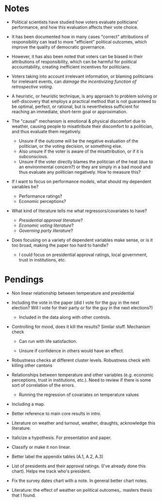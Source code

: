 # Notes

- Political scientists have studied how voters evaluate politicians' performance, and how this evaluation affects their vote choice.

- It has been documented how in many cases "correct" attributions of responsibility can lead to more "efficient" political outcomes, which improve the quality of democratic governance.

- However, it has also been noted that voters can be biased in their attributions of responsibility, which can be harmful for political accountability, creating inefficient incentives for politicians.

- Voters taking into account irrelevant information, or blaming politicians for irrelevant events, can *damage the incentivizing function of retrospective voting*.

- A heuristic, or heuristic technique, is any approach to problem solving or self-discovery that employs a practical method that is not guaranteed to be optimal, perfect, or rational, but is nevertheless sufficient for reaching an immediate, short-term goal or approximation.

- The "causal" mechanism is emotional & physical discomfort due to weather, causing people to misattribute their discomfort to a politician, and thus evaluate them negatively. 
    - Unsure if the outcome will be the negative evaluation of the politician, or the voting decision, or something else.
    - Also unsure if the voter is aware of the misattribution, or if it is subconscious.
    - Unsure if the voter directly blames the politician of the heat (due to an environmental concern?) or they are simply in a bad mood and thus evaluate any politician negatively. How to measure this?

- If I want to focus on performance models, what should my dependent variables be? 
    - Performance ratings?
    - Economic perceptions?

- What kind of literature tells me what regressors/covariates to have?
    - *Presidential approval literature*?
    - *Economic voting literature*?
    - *Governing party literature*?

- Does focusing on a variety of dependent variables make sense, or is it too broad, making the paper too hard to handle? 
    - I could focus on presidential approval ratings, local government, trust in institutions, etc. 
  
# Pendings

- Non linear relationship between temperature and presidential

- Including the vote in the paper (did I vote for the guy in the next election? Will I vote for their party or for the guy in the next elections?)

    - Included in the data along with other controls. 

- Controlling for mood, does it kill the results? Similar stuff. Mechanism check

    - Can run with life satisfaction. 

    - Unsure if confidence in others would have an effect. 

- Robustness checks at different cluster levels. Robustness check with killing other cantons

- Relationships between temperature and other variables (e.g. economic perceptions, trust in institutions, etc.). Need to review if there is some sort of correlation of the errors. 

    - Running the regression of covariates on temperature values

- Including a map.

- Better reference to main core results in intro. 

- Literature on weather and turnout, weather, draughts, acknowledge this literature. 

- Italicize a hypothesis. For presentation and paper. 

- Classify or make it non linear.  

- Better label the appendix tables (A.1, A.2, A.3)

-  List of presidents and their approval ratings. (I've already done this chart). Helps me track who's president. 

- Fix the survey dates chart with a note. In general better chart notes. 

- Literature: the effect of weather on political outcomes,. masters thesis that I found. 